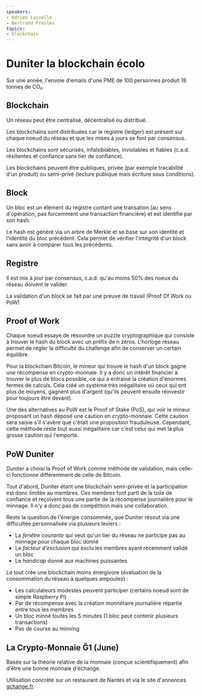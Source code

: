 ```yaml
---
speakers:
- Adrien Lasselle
- Bertrand Presles
topics:
- blockchain
---
```


# Duniter la blockchain écolo

Sur une année, l'envoie d'emails d'une PME de 100 personnes produit 18 tonnes de CO₂.

## Blockchain

Un réseau peut être centralisé, décentralisé ou distribué.

Les blockchains sont distribuées car le registre (ledger) est présent sur chaque noeud du réseau et que les mises à jours se font par consensus.

Les blockchains sont sécurisés, infalsibiables, inviolables et fiables (c.a.d. résilientes et confiance sans tier de confiance).

Les blockchains peuvent être publiques, privée (par exemple tracabilité d'un produit) ou semi-privé (lecture publique mais écriture sous conditions).

## Block

Un bloc est un élément du registre contant une transation (au sens d'opération, pas forcemment une transaction financière) et est identifié par son hash.

Le hash est généré via un arbre de Merkle et se base sur son identité et l'identité du bloc précédent. Cela permet de vérifier l'intégrité d'un block sans avoir à comparer tous les précédents.

## Registre

Il est mis à jour par consensus, c.a.d. qu'au moins 50% des noeux du réseau doivent le valider.

La validation d'un block se fait par une preuve de travail (Proof Of Work ou PoW)

## Proof of Work

Chaque noeud essaye de résourdre un puzzle cryptographique qui consiste à trouver le hash du block avec un préfix de n zéros. L'horloge réseau permet de régler la difficulté du challenge afin de conserver un certain équilibre.

Pour la blockchain Bitcoin, le mineur qui trouve le hash d'un block gagne une récompense en crypto-monnaie. Il y a donc un intérêt financier à trouver le plus de blocs possible, ce qui a entrainé la création d'énormes fermes de calculs. Cela créé un système très inégalitaire où ceux qui ont plus de moyens, gagnent plus d'argent (qu'ils peuvent ensuite réinvestir pour toujours être devant).

Une des alternatives au PoW est le Proof of Stake (PoS), qui voir le mineur proposant un hash déposé une caution en crypto-monnaie. Cette caution sera saisie s'il s'avère que c'était une proposition frauduleuse. Cependant, cette méthode reste tout aussi inégalitaire car c'est celui qui met la plus grosse caution qui l'emporte.

## PoW Duniter

Duniter a choisi la Proof of Work comme méthode de validation, mais celle-ci fonctionne différemment de celle de Bitcoin.

Tout d'abord, Duniter étant une blockchain semi-privée et la participation est donc limitée au membres. Ces membres font parti de la toile de confiance et reçoivent tous une partie de la récompense journalière pour le minnage. Il n'y a donc pas de compétition mais une collaboration.

Reste la question de l'énergie consommée, que Duniter résout via une difficultée personnalisée via plusieurs leviers :

- La *fenêtre courante* qui veut qu'un tier du réseau ne participe pas au minnage pour chaque bloc donné
- Le *facteur d'exclusion* qui exclu les membres ayant récemment validé un bloc
- Le *handicap* donné aux machines puissantes

Le tout crée une blockchain moins énergivore (évaluation de la consommation du réseau à quelques ampoules) :

- Les calculateurs modestes peuvent participer (certains noeud sont de simple Raspberry Pi)
- Par de récompense avec la création monnétaire journalière répartie entre tous les membres
- Un bloc minné toutes les 5 minutes (1 bloc peut contenir plusieurs transactions)
- Pas de course au minning

## La Crypto-Monnaie Ǧ1 (June)

Basée sur la théorie relative de la monnaie (conçue scientifiquement) afin d'être une bonne monnaie d'échange.

Utilisation concrète sur un restaurant de Nantes et via le site d'annonces [gchange.fr](https://gchange.fr).
